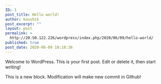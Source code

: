 ```yaml
---
ID: 1
post_title: Hello world!
author: koushik
post_excerpt: ""
layout: post
permalink: >
  http://20.50.122.226/wordpress/index.php/2020/06/09/hello-world/
published: true
post_date: 2020-06-09 18:18:36
---
```

<!-- wp:paragraph -->
<p>Welcome to WordPress. This is your first post. Edit or delete it, then start writing!</p>
<!-- /wp:paragraph -->

<!-- wp:paragraph -->
<p>This is a new block. Modification will make new commit in Github!</p>
<!-- /wp:paragraph -->